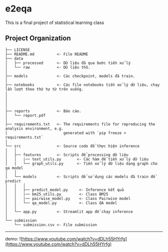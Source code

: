 e2eqa
==============================

This is a final project of statistical learning class

Project Organization
------------

    ├── LICENSE
    ├── README.md          <- File README
    ├── data
    │   ├── processed      <- Dữ liệu đã qua bước tiền xử lý
    │   └── raw            <- Dữ liệu thô.
    │
    ├── models             <- Các checkpoint, models đã train.
    │
    ├── notebooks          <- Các file notebooks tiền xử lý dữ liệu, chạy lần lượt theo thứ tự từ trên xuống.
    │                         
    │                         
    │
    │
    ├── reports            <- Báo cáo.
    │   └── report.pdf     
    │
    ├── requirements.txt   <- The requirements file for reproducing the analysis environment, e.g.
    │                         generated with `pip freeze > requirements.txt`
    │
    └── src                <- Source code để thực hiện inference
    │   │
    │   ├── features       <- Scripts để processing dữ liệu
    │   │   |── text_utils.py       <- Các hàm để tiền xử lý dữ liệu
    │   |   └── graph_utils.py      <- Tiền xử lý dữ liệu dạng graph cho qa model
    │   │
    │   └── models         <- Scripts để sử dụng các models đã train để predict
    │   │   │             
    │   │   ├── predict_model.py     <- Inference kết quả
    │   │   |── bm25_utils.py        <- Class BM25    
    │   │   |── pairwise_model.py    <- Class Pairwise model
    │   │   └── qa_model.py          <- Class QA model
    │   │
    │   └── app.py         <- Streamlit app để chạy inference
    │
    └── submission
        └── submission.csv <- File submission

--------
demo: ![https://www.youtube.com/watch?v=dDLh55HYrfg](https://www.youtube.com/watch?v=dDLh55HYrfg)
